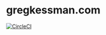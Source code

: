# gregkessman.com

[![CircleCI](https://circleci.com/gh/gkessman/gregkessman.com.svg?style=svg)](https://circleci.com/gh/gkessman/gregkessman.com)

